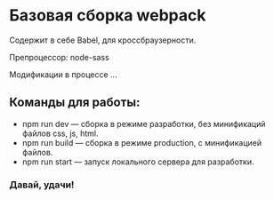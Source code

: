 # Базовая сборка webpack 

Содержит в себе Babel, для кроссбраузерности.

Препроцессор: node-sass

Модификации в процессе ...

## Команды для работы:

- npm run dev — сборка в режиме разработки, без минификаций файлов css, js, html.
- npm run build — сборка в режиме production, с минификацией файлов.
- npm run start — запуск локального сервера для разработки.

### Давай, удачи!

